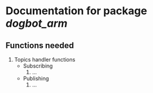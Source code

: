 # Documentation for package ***dogbot_arm***

## Functions needed

1. Topics handler functions
    - Subscribing
        1. ...
    - Publishing
        1. ...